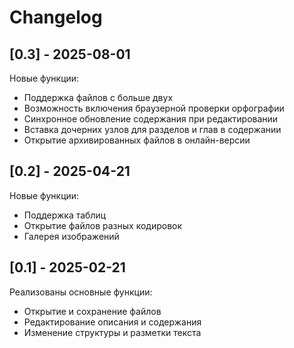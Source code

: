 # Changelog

<!-- ## [Unreleased] -->

## [0.3] - 2025-08-01

Новые функции:
- Поддержка файлов с <body> больше двух
- Возможность включения браузерной проверки орфографии
- Синхронное обновление содержания при редактировании
- Вставка дочерних узлов для разделов и глав в содержании
- Открытие архивированных файлов в онлайн-версии

## [0.2] - 2025-04-21

Новые функции:
- Поддержка таблиц
- Открытие файлов разных кодировок
- Галерея изображений

## [0.1] - 2025-02-21

Реализованы основные функции:
- Открытие и сохранение файлов
- Редактирование описания и содержания
- Изменение структуры и разметки текста